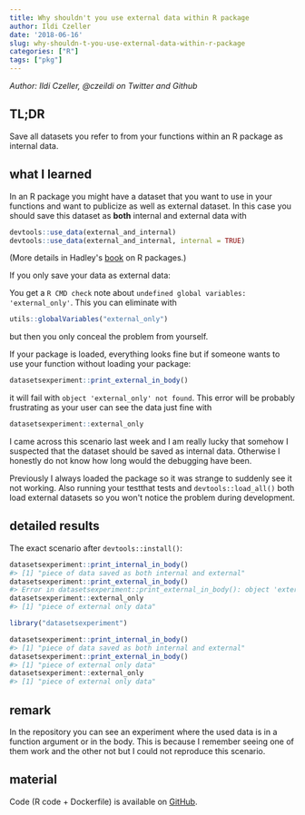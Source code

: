 ```yaml
---
title: Why shouldn't you use external data within R package
author: Ildi Czeller
date: '2018-06-16'
slug: why-shouldn-t-you-use-external-data-within-r-package
categories: ["R"]
tags: ["pkg"]
---
```


*Author: Ildi Czeller, @czeildi on Twitter and Github*

## TL;DR

Save all datasets you refer to from your functions within an R package as internal data.

## what I learned

In an R package you might have a dataset that you want to use in your functions and want to publicize as well as external dataset. In this case you should save this dataset as **both** internal and external data with

```r
devtools::use_data(external_and_internal)
devtools::use_data(external_and_internal, internal = TRUE)
```

(More details in Hadley's [book](http://r-pkgs.had.co.nz/data.html) on R packages.)

If you only save your data as external data:

You get a `R CMD check` note about `undefined global variables: 'external_only'`. This you can eliminate with 
```r 
utils::globalVariables("external_only")
``` 
but then you only conceal the problem from yourself.

If your package is loaded, everything looks fine but if someone wants to use your function without loading your package: 
```r 
datasetsexperiment::print_external_in_body()
```
it will fail with `object 'external_only' not found`. This error will be probably frustrating as your user can see the data just fine with 
```r 
datasetsexperiment::external_only
```

I came across this scenario last week and I am really lucky that somehow I suspected that the dataset should be saved as internal data. Otherwise I honestly do not know how long would the debugging have been.

Previously I always loaded the package so it was strange to suddenly see it not working. Also running your testthat tests and `devtools::load_all()` both load external datasets so you won't notice the problem during development.

## detailed results

The exact scenario after `devtools::install()`:

``` r
datasetsexperiment::print_internal_in_body()
#> [1] "piece of data saved as both internal and external"
datasetsexperiment::print_external_in_body()
#> Error in datasetsexperiment::print_external_in_body(): object 'external_only' not found
datasetsexperiment::external_only
#> [1] "piece of external only data"

library("datasetsexperiment")

datasetsexperiment::print_internal_in_body()
#> [1] "piece of data saved as both internal and external"
datasetsexperiment::print_external_in_body()
#> [1] "piece of external only data"
datasetsexperiment::external_only
#> [1] "piece of external only data"
```


## remark

In the repository you can see an experiment where the used data is in a function argument or in the body. This is because I remember seeing one of them work and the other not but I could not reproduce this scenario.

## material

Code (R code + Dockerfile) is available on [GitHub](https://github.com/czeildi/datasetsexperiment).

